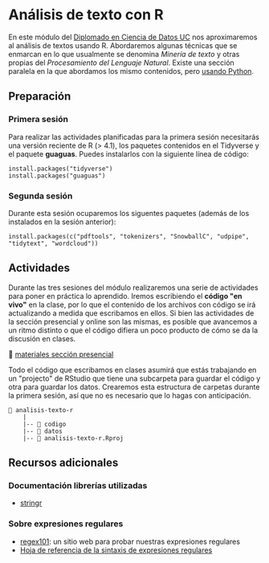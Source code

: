 # Análisis de texto con R

En este módulo del [Diplomado en Ciencia de Datos UC](https://datascience.uc.cl/) nos aproximaremos al análisis de textos usando R. Abordaremos algunas técnicas que se enmarcan en lo que usualmente se denomina _Minería de texto_ y otras propias del _Procesamiento del Lenguaje Natural_. Existe una sección paralela en la que abordamos los mismo contenidos, pero [usando Python](https://github.com/rivaquiroga/analisis-de-texto-python-2023).

## Preparación


### Primera sesión

Para realizar las actividades planificadas para la primera sesión necesitarás una versión reciente de R (> 4.1), los paquetes contenidos en el Tidyverse y el paquete **guaguas**. Puedes instalarlos con la siguiente línea de código:

```
install.packages("tidyverse")
install.packages("guaguas")
```

### Segunda sesión

Durante esta sesión ocuparemos los siguentes paquetes (además de los instalados en la sesión anterior):

```
install.packages(c("pdftools", "tokenizers", "SnowballC", "udpipe", "tidytext", "wordcloud"))
```


## Actividades 

Durante las tres sesiones del módulo realizaremos una serie de actividades para poner en práctica lo aprendido. Iremos escribiendo el **código "en vivo"** en la clase, por lo que el contenido de los archivos con código se irá actualizando a medida que escribamos en ellos. Si bien las actividades de la sección presencial y online son las mismas, es posible que avancemos a un ritmo distinto o que el código difiera un poco producto de cómo se da la discusión en clases. 


🏢 [materiales sección presencial](https://github.com/rivaquiroga/analisis-de-textos-r-2023/blob/main/actividades-presencial.md)


Todo el código que escribamos en clases asumirá que estás trabajando en un "projecto" de RStudio que tiene una subcarpeta para guardar el código y otra para guardar los datos. Crearemos esta estructura de carpetas durante la primera sesión, así que no es necesario que lo hagas con anticipación.

```
📂 analisis-texto-r
    |
    |-- 📁 codigo
    |-- 📁 datos
    |-- 🔵 analisis-texto-r.Rproj
```

## Recursos adicionales

### Documentación librerías utilizadas
- [stringr](https://stringr.tidyverse.org/index.html)
  
### Sobre expresiones regulares

- [regex101](https://regex101.com/): un sitio web para probar nuestras expresiones regulares
- [Hoja de referencia de la sintaxis de expresiones regulares](https://developer.mozilla.org/es/docs/Web/JavaScript/Guide/Regular_expressions/Cheatsheet)

